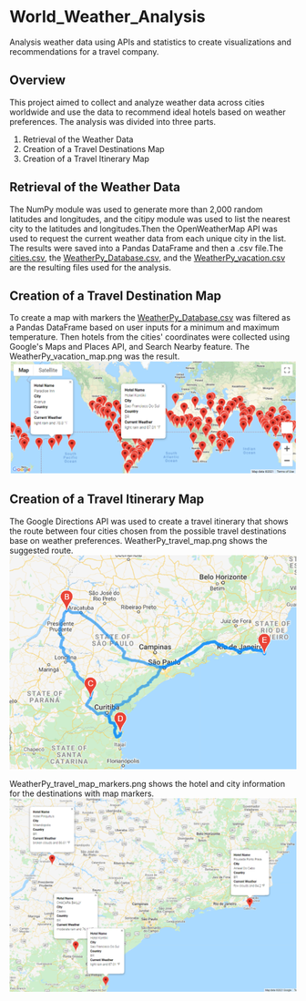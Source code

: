 # World_Weather_Analysis
Analysis weather data using APIs and statistics to create visualizations and recommendations for a travel company.
## Overview
This project aimed to collect and analyze weather data across cities worldwide and use the data to recommend ideal hotels based on weather preferences.
The analysis was divided into three parts.
1. Retrieval of the Weather Data
2. Creation of a Travel Destinations Map
3. Creation of a Travel Itinerary Map
## Retrieval of the Weather Data
The NumPy module was used to generate more than 2,000 random latitudes and longitudes, and the citipy module was used to list the nearest city to the latitudes and longitudes.Then the OpenWeatherMap API was used to request the current weather data from each unique city in the list. The results were saved into a Pandas DataFrame and then a .csv file.The [cities.csv](https://github.com/RuthLD/World_Weather_Analysis/blob/main/weather_data/cities.csv), the [WeatherPy_Database.csv](https://github.com/RuthLD/World_Weather_Analysis/blob/main/Weather_Database/WeatherPy_Database.csv), and the [WeatherPy_vacation.csv](https://github.com/RuthLD/World_Weather_Analysis/blob/main/Vacation_Search/WeatherPy_vacation.csv) are the resulting files used for the analysis.
## Creation of a Travel Destination Map
To create a map with markers the [WeatherPy_Database.csv](https://github.com/RuthLD/World_Weather_Analysis/blob/main/Weather_Database/WeatherPy_Database.csv) was filtered as a Pandas DataFrame based on user inputs for a minimum and maximum temperature. Then hotels from the cities' coordinates were collected using Google's Maps and Places API, and Search Nearby feature. The WeatherPy_vacation_map.png was the result.![WeatherPy_vacation_map.png](https://github.com/RuthLD/World_Weather_Analysis/blob/main/Vacation_Search/WeatherPy_vacation_map.png)
## Creation of a Travel Itinerary Map
The Google Directions API was used to create a travel itinerary that shows the route between four cities chosen from the possible travel destinations base on weather preferences. 
WeatherPy_travel_map.png shows the suggested route.
![WeatherPy_travel_map.png](https://github.com/RuthLD/World_Weather_Analysis/blob/main/Vacation_Itinerary/WeatherPy_travel_map.png) 

WeatherPy_travel_map_markers.png shows the hotel and city information for the destinations with map markers.
![WeatherPy_travel_map_markers.png](https://github.com/RuthLD/World_Weather_Analysis/blob/main/Vacation_Itinerary/WeatherPy_travel_map_markers.png)
